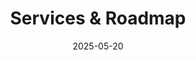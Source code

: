 ---
title: Services & Roadmap
date: 2025-05-20
type: landing

sections:
  - block: markdown
    content:
        title: Services & Roadmap
        subtitle: What the PID Coordination Hub Can Do for You – Now and in the Future
        text: |
            The questions and answers below reflect the types of support, services, and guidance the <a href="https://pid.services.base4nfdi.de/" target="_blank" rel="noopener"> PID Coordination Hub </a> **currently offers or aims to offer** during the integration phase (2025–2026)

            While some services are already in place, **many are still in development** and depend on community feedback, resource availability, and evolving priorities. We share this roadmap transparently to invite collaboration and manage expectations.
            
            These plans are **not fixed commitments**, but part of a living framework that evolves with your input.  They represent our aspirational vision for building a **robust, interoperable, and inclusive PID ecosystem** in support of NFDI consortia and the broader research community.
            
            👉 Send us your most urgent questions, unmet needs, or use cases, they help us prioritize and refine the services we build next. We actively invite your engagement. 
            
            ### Status badge: 
            
            <span style="background:#e6f4ea; color:#1a7f37; padding:2px 6px; border-radius:4px; font-weight:bold;">🟢 Available now</span>
            <span style="background:#e6f4ea; color:#1a7f37; padding:2px 6px; border-radius:4px; font-weight:bold;">🟢 Mostly available</span>
            <span style="background:#fff4e5; color:#c47f00; padding:2px 6px; border-radius:4px; font-weight:bold;">🟡 In development</span>
            <span style="background:#e6f0ff; color:#2a5cad; padding:2px 6px; border-radius:4px; font-weight:bold;">🔵 Planned / exploratory (based on community need)</span>

    design:
        columns: '2'
    
  - block: markdown
    content:
            title: Frequently Asked Questions 
            text: | 
                   <div style="background-color: #ffffff; padding: 1.5rem; border-radius: 10px; margin-top: 2rem;"> 
                
                   <div style="border-left: 8px solid #2a6ebc; padding-left: 1rem; margin-top: 0rem;">
                    <h2> 🚀 Getting Started with PIDs </h2> </div>
                   <details>
                    <summary><span style="color:#2a6ebc;">What types of Persistent Identifiers (PIDs) should our repository support, and what are they used for?</span></summary>
                    <span style="background:#e6f4ea; color:#1a7f37; padding:2px 6px; border-radius:4px; font-weight:bold;">🟢 Mostly available</span><br>
                    The PID Coordination Hub helps you identify and prioritize key PIDs relevant to repository management, including DOIs (e.g. datasets/publications), ePIC handles, (e.g. datasets, instruments), ORCID iDs (researchers), RORs (institutions), and IGSNs (samples). We offer tailored guidance to ensure your system supports the most impactful identifiers for your community.
                    </details>

                    <details>
                    <summary><span style="color:#2a6ebc;">How do PIDs improve the FAIRness of our repository metadata?</span></summary>
                    <span style="background:#e6f4ea; color:#1a7f37; padding:2px 6px; border-radius:4px; font-weight:bold;">🟢 Mostly available</span><br>
                    We provide training and reference materials that directly link PID use to FAIR principles. By embedding PIDs at the point of deposit and aligning metadata with standards like DataCite, FDO kernel profile, bioschemas & schema.org, we help make your repository content more Findable, Accessible, Interoperable, and Reusable.
                    </details>

                    <details>
                    <summary><span style="color:#2a6ebc;">We’re a small team with limited resources. Can we still adopt PIDs?</span></summary>
                    <span style="background:#e6f4ea; color:#1a7f37; padding:2px 6px; border-radius:4px; font-weight:bold;">🟢 Mostly available</span><br>
                    Absolutely. One of the core missions of the PID Coordination Hub is to reduce barriers to entry. We provide use-case examples, support the adoption of low-barrier services like B2INST for instrument PIDs, prefix registration support, and reusable templates for teams with limited capacity.
                    </details>

                    <details>
                    <summary><span style="color:#2a6ebc;">Will PID4NFDI become a PID registration service?</span></summary>
                    <span style="background:#e6f4ea; color:#1a7f37; padding:2px 6px; border-radius:4px; font-weight:bold;">🟢 Available now</span><br>
                    No. PID4NFDI will not act as a PID provider or registration agency. Instead, our role is to simplify and scale access to existing PID service providers, such as those offered by DataCite, ePIC, ORCID, and others, and to help the community get more value from the infrastructure already in place.<br>
                    The PID Coordination Hub focuses on:
                    <ul>
                      <li>Connecting you to the right PID services for your use case</li>
                      <li>Supporting test prefix access and early-stage integration</li>
                      <li>Coordinating best practices, metadata alignment, and policy development</li>
                      <li>Helping institutions and consortia benefit from existing PID ecosystems without duplicating them</li>
                    </ul>
                    We’re here to make PID adoption easier and more impactful, not to reinvent what already works.
                    </details>

                    <details>
                    <summary><span style="color:#2a6ebc;">Can we get PIDs for free through PID4NFDI?</span></summary>
                    <span style="background:#e6f4ea; color:#1a7f37; padding:2px 6px; border-radius:4px; font-weight:bold;">🟢 Available now</span><br>
                    <b>Not exactly</b>. While PID4NFDI is working to lower barriers to PID adoption, for example through free test prefixes during integration phases or by offering low-barrier services like B2INST, the registration and long-term maintenance of production-grade PIDs incur real costs.<br>
                    PID infrastructure requires sustainable funding for system development, service availability, metadata preservation, and governance. Providers like DataCite, ePIC, and others operate on cost-recovery models. However, multiple cost-benefit analyses have shown that using PIDs reduces long-term administrative and technical costs by improving metadata quality, interoperability, and reuse.<br>
                    The PID Coordination Hub supports institutions by:
                    <ul>
                      <li>Helping identify the most cost-effective PID service options</li>
                      <li>Providing planning templates for sustainable PID service integration</li>
                      <li>Facilitating free test environments and pilot-level ePIC handle registration to support technical integration and evaluation</li>
                      <li>Facilitating negotiations with PID providers (e.g. ePIC contracts) to ensure sustainability beyond the project phase</li>
                    </ul>
                    We also help institutions explore shared service models, consortial memberships, and integration strategies that maximize value while minimizing direct costs.<br>
                    <div style="font-size: 1.0em;">
                      <b><i>PS: We’ve been asked this 20x… and the answer is still no</i><br>
                      💬 If we had a PID for every time we got this question, we’d already have a fully linked graph.</b>
                    </div>
                    </details>
                    
                    
                    
                     <div style="border-left: 8px solid #2a6ebc; padding-left: 1rem; margin-top: 3rem;">
                    <h2> ⚙️ PID Integration and Technical Challenges </h2>
                    </div>
                    <details>
                    <summary><span style="color:#2a6ebc;">How can we integrate DOIs, ORCID iDs, and RORs into our metadata schema?</span></summary>
                    <span style="background:#fff4e5; color:#c47f00; padding:2px 6px; border-radius:4px; font-weight:bold;">🟡 In development (crosswalks, vocab mappings)</span><br>
                    The Coordination Hub will provide crosswalks to align your schema with DataCite Metadata Schema 4.6, schema.org, and Bioschemas. We also offer access to controlled vocabularies and mappings to ensure clean, consistent PID usage across your records.
                    </details>

                    <details>
                    <summary><span style="color:#2a6ebc;">How can we ensure metadata completeness and quality in our repository?</span></summary>
                    <span style="background:#fff4e5; color:#c47f00; padding:2px 6px; border-radius:4px; font-weight:bold;">🟡 In development (dashboards, consultation framework)</span><br>
                    We provide assessment checklists and reporting dashboards to evaluate metadata completeness and FAIR compliance. Additionally, the Metadata Consultation Framework and training modules offer support for improving metadata quality at the field level.<br> 
                    </details>
            
                    <details>
                    <summary><span style="color:#2a6ebc;">Can you help us define metadata granularity for complex objects?</span></summary>
                    <span style="background:#fff4e5; color:#c47f00; padding:2px 6px; border-radius:4px; font-weight:bold;">🟡 In development (best practices under discussion in focus groups)</span><br>
                    Yes. We provide discipline-agnostic best practices for defining metadata at appropriate granularity (e.g., dataset subsets, instrument-level descriptions). This helps you represent research more accurately while staying interoperable.
                    </details>

                    <details>
                    <summary><span style="color:#2a6ebc;">Can we connect our repository with tools like ELNs or DMPs?</span></summary>
                    <span style="background:#fff4e5; color:#c47f00; padding:2px 6px; border-radius:4px; font-weight:bold;">🟡 In development (examples under discussions ongoing in focus groups)</span><br>
                    Yes. We promote early PID integration in research workflows and collaborate with providers of Electronic Lab Notebooks (ELNs) and Data Management Plans (DMPs) to enable PID propagation from planning through publication.
                    </details>

                    <details>
                    <summary><span style="color:#2a6ebc;">What about versioning of datasets and tracking changes over time?</span></summary>
                    <span style="background:#fff4e5; color:#c47f00; padding:2px 6px; border-radius:4px; font-weight:bold;">🟡 In development (guidance in progress)</span><br>
                    The Hub provides guidance on PID versioning strategies, including metadata versioning, and maintaining links between versions. This ensures persistent access and accurate citation.
                    </details>

                    <details>
                    <summary><span style="color:#2a6ebc;">How do we embed PIDs across the entire research lifecycle?</span></summary>
                    <span style="background:#fff4e5; color:#c47f00; padding:2px 6px; border-radius:4px; font-weight:bold;">🟡 In development (via Metadata consultation Framework)</span><br>
                    We advise on early PID integration, starting with tools like DMPs and ELNs, so identifiers are captured at the planning stage and persist through publication, preservation, and reuse. This ensures consistency and reduces metadata fragmentation.
                    </details>
                    
                    
                    
                    
                    <div style="border-left: 8px solid #2a6ebc; padding-left: 1rem; margin-top: 3rem;">
                    <h2>  🔁 Lifecycle Integration and Interoperability </h2> </div>

                    <details>
                    <summary><span style="color:#2a6ebc;">Can we connect our repository with tools like ELNs or DMPs?</span></summary>
                    <span style="background:#fff4e5; color:#c47f00; padding:2px 6px; border-radius:4px; font-weight:bold;">🟡 In development (examples under discussions ongoing in focus groups)</span><br>
                    Yes. We promote early PID integration in research workflows and collaborate with providers of Electronic Lab Notebooks (ELNs) and Data Management Plans (DMPs) to enable PID propagation from planning through publication.
                    </details>

                    <details>
                    <summary><span style="color:#2a6ebc;">What about versioning of datasets and tracking changes over time?</span></summary>
                    <span style="background:#fff4e5; color:#c47f00; padding:2px 6px; border-radius:4px; font-weight:bold;">🟡 In development (guidance in progress)</span><br>
                    The Hub provides guidance on PID versioning strategies, including metadata versioning, and maintaining links between versions. This ensures persistent access and accurate citation.
                    </details>

                    <details>
                    <summary><span style="color:#2a6ebc;">How do we embed PIDs across the entire research lifecycle?</span></summary>
                    <span style="background:#fff4e5; color:#c47f00; padding:2px 6px; border-radius:4px; font-weight:bold;">🟡 In development (via Metadata consultation Framework)</span><br>
                    We advise on early PID integration, starting with tools like DMPs and ELNs, so identifiers are captured at the planning stage and persist through publication, preservation, and reuse. This ensures consistency and reduces metadata fragmentation.
                    </details>
                    
                    
                    
                    <div style="border-left: 8px solid #2a6ebc; padding-left: 1rem; margin-top: 3rem;">
                    <h2> 🏛️ Policy, Licensing, and Governance </h2> </div>
                    <details>
                    <summary><span style="color:#2a6ebc;">What license should we use for our metadata?</span></summary>
                    <span style="background:#e6f4ea; color:#1a7f37; padding:2px 6px; border-radius:4px; font-weight:bold;">🟢 Available now</span><br>
                    We recommend applying CC0 for metadata to maximize reuse and support harvesting by PID Graphs and aggregators. We provide guidance on how to include this in your repository terms of use and metadata records.
                    </details>

                    
                    <div style="border-left: 8px solid #2a6ebc; padding-left: 1rem; margin-top: 3rem;">
                    <h2> 📊 Monitoring, Reporting, and Impact </h2> </div>

                    <details>
                    <summary><span style="color:#2a6ebc;">How do we evaluate the impact of PID integration on research discoverability?</span></summary>
                    <span style="background:#fff4e5; color:#c47f00; padding:2px 6px; border-radius:4px; font-weight:bold;">🟡 In development (via Metadata consultation Framework)</span><br>
                    We help you analyze reuse patterns, citation links, and external referencing of your PIDs. This can be included in internal reports, funder assessments, or repository performance evaluations.
                    </details>

                    <details>
                    <summary><span style="color:#2a6ebc;">How can we use PIDs to improve institutional research reporting?</span></summary>
                    <span style="background:#fff4e5; color:#c47f00; padding:2px 6px; border-radius:4px; font-weight:bold;">🟡 In development</span><br>
                    Persistent Identifiers can help make it easier to connect research outputs, contributors, and affiliations across systems. When used consistently, they may support more streamlined and reliable reporting processes. The PID Coordination Hub can advise on how to incorporate PIDs into your existing infrastructure in ways that could enhance transparency and interoperability, depending on your specific context and needs.
                    </details>

                    <details>
                    <summary><span style="color:#2a6ebc;">What impact can PIDs have on our institution’s visibility and reputation?</span></summary>
                    <span style="background:#e6f4ea; color:#1a7f37; padding:2px 6px; border-radius:4px; font-weight:bold;">🟢 Available now</span><br>
                    By ensuring that your research outputs are discoverable and linked across systems via PIDs, you enhance citation potential, track reuse, and demonstrate value to funders, collaborators, and the public. The PID Coordination Hub provides templates and analytics to support institutional visibility reporting.
                    </details>

                    <div style="border-left: 8px solid #2a6ebc; padding-left: 1rem; margin-top: 3rem;">
                    <h2>📚 Training, Community Support, and Knowledge Sharing </h2> </div>

                    <details>
                    <summary><span style="color:#2a6ebc;">Where can I find clear, beginner-friendly materials to learn and teach the basics of PIDs?</span></summary>
                    <span style="background:#fff4e5; color:#c47f00; padding:2px 6px; border-radius:4px; font-weight:bold;">🟡 In development (expansion of content)</span><br>
                    The PID Coordination Hub aims to offer curated, reusable materials including slide decks, speaker notes, factsheets, and recorded videos for introducing ORCID, DOI, ePIC, and ROR in the context of FAIR and Open Science. These are regularly updated to reflect current standards.<br>
                    You can also explore resources available through the <a href="https://www.pid-network.de/" target="_blank" rel="noopener"> PID Network Germanys </a>, which brings together national PID initiatives and offers complementary materials and insights.
                    </details>

                    <details>
                    <summary><span style="color:#2a6ebc;">Can you help me show PID integration with research tools like ELNs or DMPs?</span></summary>
                    <span style="background:#fff4e5; color:#c47f00; padding:2px 6px; border-radius:4px; font-weight:bold;">🟡 In development (examples under discussions ongoing in focus groups)</span><br>
                    Yes. We offer examples that demonstrate how PIDs appear in lab notebooks, DMP tools, and repositories, and how metadata flows between them. These are excellent for showcasing lifecycle integration. We also run focus groups to learn from ongoing implementations, exchange lessons learned, and surface real-world challenges. You’re welcome to join these conversations via our <a href="https://pid.services.base4nfdi.de/events/" target="_blank" rel="noopener"> events page </a>, a dedicated focus group <a href="https://pid.services.base4nfdi.de/community/focus-groups/" target="_blank" rel="noopener"> subpage </a> will be available soon.
                    </details>

                    <details>
                    <summary><span style="color:#2a6ebc;">What if trainees ask implementation questions I can’t answer?</span></summary>
                    <span style="background:#e6f4ea; color:#1a7f37; padding:2px 6px; border-radius:4px; font-weight:bold;">🟢 Available now</span><br>
                    We act as second-line support for trainers. You can contact us with questions, request written follow-ups, or invite a Hub expert to co-present a technical segment (e.g., API integration or metadata schema alignment) via the contact form on our website.
                    </details>

                    <details>
                    <summary><span style="color:#2a6ebc;">Can we share our experiences or learn from other repositories?</span></summary>
                    <span style="background:#e6f4ea; color:#1a7f37; padding:2px 6px; border-radius:4px; font-weight:bold;">🟢 Available now</span><br>
                    Absolutely. The Coordination Hub runs a knowledge-sharing platform where you can contribute use cases, read about peer implementations, and join focus groups.
                    </details>

                    <details>
                    <summary><span style="color:#2a6ebc;">How do I stay up to date with PID-related developments?</span></summary>
                    <span style="background:#e6f4ea; color:#1a7f37; padding:2px 6px; border-radius:4px; font-weight:bold;">🟢 Available now</span><br>
                    Visit our website, join our community calls and open hours, or reach out to us. We summarize key PID ecosystem changes, new tools, and policy updates, so your content is always current.
                    </details>
                    
                    <div style="border-left: 8px solid #2a6ebc; padding-left: 1rem; margin-top: 3rem;">
                    <h2>🧠 Leadership and Strategic Engagement </h2> </div>
                    
                   <details>
                   <summary><span style="color:#2a6ebc;">How do PIDs support our FAIR and Open Science goals?</span></summary>
                   <span style="background:#fff4e5; color:#c47f00; padding:2px 6px; border-radius:4px; font-weight:bold;">🟡 In development (expansion of content)</span><br>
                   PIDs make research Findable, Accessible, Interoperable, and Reusable. The Hub supports the integration of PIDs into your workflows and systems, enabling your institution to demonstrate leadership in FAIR data and align with open science mandates from funders and national strategies. PID adoption also improves reporting and visibility, while helping to save resources by reducing duplication, streamlining workflows, and lowering long-term data management costs.
                   </details>

                   <details>
                   <summary><span style="color:#2a6ebc;">How can I communicate the value of PIDs to institutional leadership or funders?</span></summary>
                   <span style="background:#fff4e5; color:#c47f00; padding:2px 6px; border-radius:4px; font-weight:bold;">🟡 In development (expansion of content)</span><br>
                   We provide slide decks, speaking points, and policy briefs that explain how PID adoption supports:
                   <ul>
                     <li>Research integrity and attribution</li>
                     <li>Efficiency in reporting and metadata management</li>
                     <li>Resource savings through automation, reduced duplication, and improved data quality</li>
                     <li>Open Science leadership</li>
                     <li>Reporting efficiency and compliance</li>
                     <li>More accurate tracking of institutional research impact, including reuse and collaboration networks</li>
                     <li>Global visibility and benchmarking</li>
                   </ul>
                   These are ideal for internal pitches, strategy meetings, and external evaluations.
                   </details>

                   <details>
                   <summary><span style="color:#2a6ebc;">How do we align with national strategies or contribute to shaping them?</span></summary>
                   <span style="background:#e6f4ea; color:#1a7f37; padding:2px 6px; border-radius:4px; font-weight:bold;">🟢 Available now</span><br>
                   The PID Coordination Hub actively engages with national and international standard-setting bodies. We help your institution stay aligned and can support you in contributing feedback or participating in pilots.
                   </details>

                   <details>
                   <summary><span style="color:#2a6ebc;">How do we ensure the sustainability of our PID infrastructure after the project phase?</span></summary>
                   <span style="background:#e6f4ea; color:#1a7f37; padding:2px 6px; border-radius:4px; font-weight:bold;">🟢 Available now</span><br>
                   We help you develop sustainability plans, negotiate contracts with providers like ePIC or DataCite, and design governance models for long-term service operation. This includes cost estimates, integration support, and shared infrastructure strategies.
                   </details>
    design:
        columns: '1'
        align: center
        padding: large
    background: 
        color:'white'
---